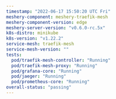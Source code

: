 ```yaml
---
timestamp: "2022-06-17 15:50:20 UTC Fri"
meshery-component: meshery-traefik-mesh
meshery-component-version: edge
meshery-server-version: "v0.6.0-rc.5x"
k8s-distro: minikube
k8s-version: "v1.22.2"
service-mesh: traefik-mesh
service-mesh-version: ""
tests:
  pod/traefik-mesh-controller: "Running"
  pod/traefik-mesh-proxy: "Running"
  pod/grafana-core: "Running"
  pod/jaeger: "Running"
  pod/prometheus-core: "Running"
overall-status: "passing"
---
```


